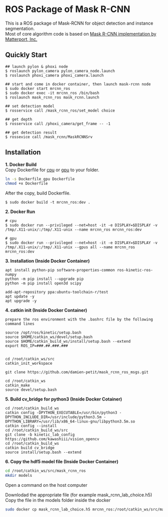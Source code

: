 # ROS Package of Mask R-CNN
This is a ROS package of Mask-RCNN for object detection and instance segmentation.  
Most of core algorithm code is based on [Mask R-CNN implementation by Matterport, Inc. ](https://github.com/matterport/Mask_RCNN)

## Quickly Start
```
## launch pylon & phoxi node
$ roslaunch pylon_camera pylon_camera_node.launch
$ roslaunch phoxi_camera phoxi_camera.launch

## start and come in docker container, then launch mask-rcnn node
$ sudo docker start mrcnn_ros
$ sudo docker exec -it mrcnn_ros /bin/bash
$ roslaunch mask_rcnn_ros mask_rcnn.launch

## set detection model
$ rosservice call /mask_rcnn_ros/set_model choice

## get depth
$ rosservice call /phoxi_camera/get_frame -- -1

## get detection result
$ rossevice call /mask_rcnn/MaskRCNNSrv
```

## Installation
**1. Docker Build**  
Copy Dockerfile for [cpu](./docker/Dockerfile_cpu) or [gpu](./docker/Dockerfile_gpu) to your folder.
```bash
ln -s Dockerfile_gpu Dockerfile
chmod +x Dockerfile
```
After the copy, build Dockerfile.  
```
$ sudo docker build -t mrcnn_ros:dev .
```

**2. Docker Run**  
```
# cpu
$ sudo docker run --privileged --net=host -it -e DISPLAY=$DISPLAY -v /tmp/.X11-unix/:/tmp/.X11-unix --name mrcnn_ros mrcnn_ros:dev
```  
```
# gpu
$ sudo docker run --privileged --net=host -it -e DISPLAY=$DISPLAY -v /tmp/.X11-unix/:/tmp/.X11-unix --gpus all --name mrcnn_ros mrcnn_ros:dev
```

**3. Installation (Inside Docker Container)**
```
apt install python-pip software-properties-common ros-kinetic-ros-numpy
python -m pip install --upgrade pip
python -m pip install open3d scipy

add-apt-repository ppa:ubuntu-toolchain-r/test
apt update -y
apt upgrade -y
```

**4. catkin init (Inside Docker Container)**
```
prepare the ros environment with the .bashrc file by the following command lines

source /opt/ros/kinetic/setup.bash
source $HOME/catkin_ws/devel/setup.bash
source $HOME/catkin_build_ws/install/setup.bash --extend
export ROS_IP=###.##.###.###


cd /root/catkin_ws/src
catkin_init_workspace

git clone https://github.com/damien-petit/mask_rcnn_ros_msgs.git

cd /root/catkin_ws 
catkin_make
source devel/setup.bash
```

**5. Build cv_bridge for python3 (Inside Docker Cotainer)**
```
cd /root/catkin_build_ws
catkin config -DPYTHON_EXECUTABLE=/usr/bin/python3 -DPYTHON_INCLUDE_DIR=/usr/include/python3.5m -DPYTHON_LIBRARY=/usr/lib/x86_64-linux-gnu/libpython3.5m.so
catkin config --install
cd /root/catkin_build_ws/src
git clone -b kinetic_lab_config https://github.com/kawashiii/vision_opencv
cd /root/catkin_build_ws
catkin build cv_bridge
source install/setup.bash --extend
```

**6. Copy the hdf5 model file (Inside Docker Container)**
```bash
cd /root/catkin_ws/src/mask_rcnn_ros
mkdir models
```
Open a command on the host computer  

Downlodad the appropriate file (for example mask_rcnn_lab_choice.h5)  
Copy the file in the models folder inside the docker  

```bash
sudo docker cp mask_rcnn_lab_choice.h5 mrcnn_ros:/root/catkin_ws/src/mask_rcnn_ros/models
```


